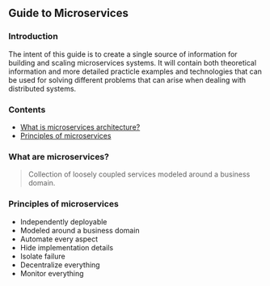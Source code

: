 ## Guide to Microservices
### Introduction
The intent of this guide is to create a single source of information for building and scaling microservices systems. It will contain both theoretical information and more detailed practicle examples and technologies that can be used for solving different problems that can arise when dealing with distributed systems. 
### Contents
 - [What is microservices architecture?](#what-is-microservices-architecture)
 - [Principles of microservices](#principles-of-microservices)
### What are microservices?

> Collection of loosely coupled services modeled around a business domain.

### Principles of microservices

 - Independently deployable
 - Modeled around a business domain
 - Automate every aspect
 - Hide implementation details
 - Isolate failure
 - Decentralize everything
 - Monitor everything

<!--stackedit_data:
eyJoaXN0b3J5IjpbMTI4OTY5OTM0OCwtMTE0NjY0MDc5OCwtMz
gwMTUwNjM1LDIwOTQxNTU2NjIsLTYzODkzMDQ4NSw3MjYyMzIy
MjgsOTQyNjAxMzkxLDE1ODkyNTA1NDYsMjAzMTkyNzIwNF19
-->